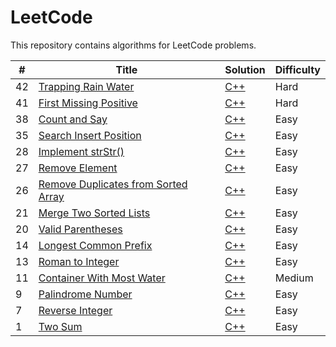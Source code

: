 # LeetCode

This repository contains algorithms for LeetCode problems. 

| #    | Title                                                        | Solution                                                     | Difficulty |
| ---- | ------------------------------------------------------------ | ------------------------------------------------------------ | ---------- |
| 42   | [Trapping Rain Water](<https://leetcode.com/problems/trapping-rain-water/>) | [C++](./algorithms/trappingRainWater/trappingRainWater.cpp)  | Hard       |
| 41   | [First Missing Positive](<https://leetcode.com/problems/first-missing-positive/>) | [C++](./algorithms/firstMissingPositive/firstMissingPositive.cpp) | Hard       |
| 38   | [Count and Say](https://leetcode.com/problems/count-and-say/) | [C++](./algorithms/countAndSay/countAndSay.cpp)              | Easy       |
| 35   | [Search Insert Position](<https://leetcode.com/problems/search-insert-position/>) | [C++](./algorithms/searchInsertPosition/searchInsertPosition.cpp) | Easy       |
| 28   | [Implement strStr()](https://leetcode.com/problems/implement-strstr/) | [C++](./algorithms/implementstrStr/implementstrStr.cpp)      | Easy       |
| 27   | [Remove Element](<https://leetcode.com/problems/remove-element/>) | [C++](./algorithms/removeElement/removeElement.cpp)          | Easy       |
| 26   | [Remove Duplicates from Sorted Array](<https://leetcode.com/problems/remove-duplicates-from-sorted-array/>) | [C++](./algorithms/removeDuplicates/removeDuplicates.cpp)    | Easy       |
| 21   | [Merge Two Sorted Lists](https://leetcode.com/problems/merge-two-sorted-lists/) | [C++](./algorithms/mergeTwoSortedLists/mergeTwoSortedLists.cpp) | Easy       |
| 20   | [Valid Parentheses](<https://leetcode.com/problems/valid-parentheses/>) | [C++](./algorithms/validParentheses/validParentheses.cpp)    | Easy       |
| 14   | [Longest Common Prefix](<https://leetcode.com/problems/longest-common-prefix/>) | [C++](./algorithms/longestComPrefix/longestComPrefix.cpp)    | Easy       |
| 13   | [Roman to Integer](<https://leetcode.com/problems/roman-to-integer/>) | [C++](./algorithms/romantoInteger/romantoInteger.cpp)        | Easy       |
| 11   | [Container With Most Water](<https://leetcode.com/problems/container-with-most-water/>) | [C++](./algorithms/containerMostWater/containerMostWater.cpp) | Medium     |
| 9    | [Palindrome Number](<https://leetcode.com/problems/palindrome-number/>) | [C++](./algorithms/palindromeNumber/palindromeNumber.cpp)    | Easy       |
| 7    | [Reverse Integer](<https://leetcode.com/problems/reverse-integer/>) | [C++](./algorithms/reverseInteger/reverseInteger.cpp)        | Easy       |
| 1    | [Two Sum](<https://leetcode.com/problems/two-sum/>)          | [C++](./algorithms/twoSum/twoSum.cpp)                        | Easy       |





